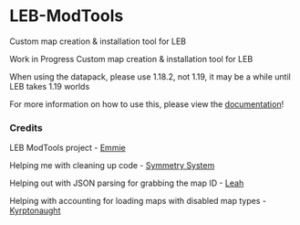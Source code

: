 # LEB-ModTools
Custom map creation & installation tool for LEB

Work in Progress Custom map creation & installation tool for LEB

When using the datapack, please use 1.18.2, not 1.19, it may be a while until LEB takes 1.19 worlds

For more information on how to use this, please view the [documentation](https://github.com/DBTDerpbox/LEB-ModTools/wiki)!

### Credits

LEB ModTools project - [Emmie](https://github.com/DBTDerpbox)

Helping me with cleaning up code - [Symmetry System](https://github.com/OsricSystem)

Helping out with JSON parsing for grabbing the map ID - [Leah](https://github.com/Just-Leah)

Helping with accounting for loading maps with disabled map types - [Kyrptonaught](https://github.com/kyrptonaught)
